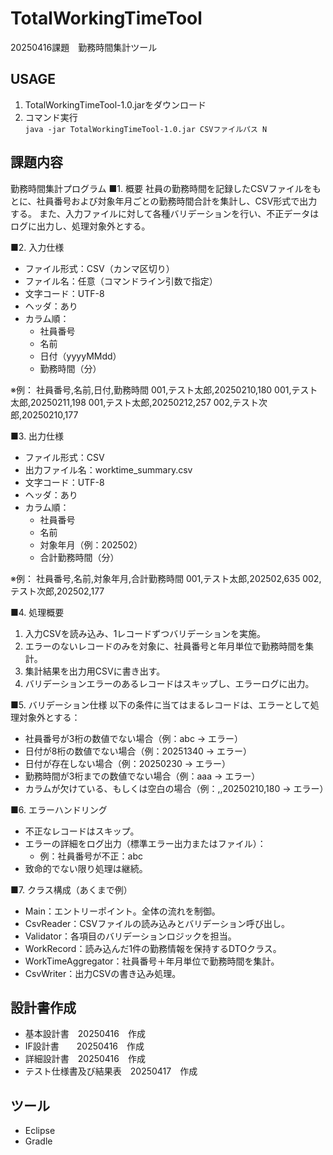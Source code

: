 # TotalWorkingTimeTool
20250416課題　勤務時間集計ツール

## USAGE
1. TotalWorkingTimeTool-1.0.jarをダウンロード
1. コマンド実行  
`java -jar TotalWorkingTimeTool-1.0.jar CSVファイルパス N`

## 課題内容
勤務時間集計プログラム
■1. 概要
社員の勤務時間を記録したCSVファイルをもとに、社員番号および対象年月ごとの勤務時間合計を集計し、CSV形式で出力する。
また、入力ファイルに対して各種バリデーションを行い、不正データはログに出力し、処理対象外とする。

■2. 入力仕様
- ファイル形式：CSV（カンマ区切り）
- ファイル名：任意（コマンドライン引数で指定）
- 文字コード：UTF-8
- ヘッダ：あり
- カラム順：
  - 社員番号
  - 名前
  - 日付（yyyyMMdd）
  - 勤務時間（分）

※例：
社員番号,名前,日付,勤務時間
001,テスト太郎,20250210,180
001,テスト太郎,20250211,198
001,テスト太郎,20250212,257
002,テスト次郎,20250210,177

■3. 出力仕様
- ファイル形式：CSV
- 出力ファイル名：worktime_summary.csv
- 文字コード：UTF-8
- ヘッダ：あり
- カラム順：
  - 社員番号
  - 名前
  - 対象年月（例：202502）
  - 合計勤務時間（分）

※例：
社員番号,名前,対象年月,合計勤務時間
001,テスト太郎,202502,635
002,テスト次郎,202502,177

■4. 処理概要
1. 入力CSVを読み込み、1レコードずつバリデーションを実施。
2. エラーのないレコードのみを対象に、社員番号と年月単位で勤務時間を集計。
3. 集計結果を出力用CSVに書き出す。
4. バリデーションエラーのあるレコードはスキップし、エラーログに出力。

■5. バリデーション仕様
以下の条件に当てはまるレコードは、エラーとして処理対象外とする：
- 社員番号が3桁の数値でない場合（例：abc → エラー）
- 日付が8桁の数値でない場合（例：20251340 → エラー）
- 日付が存在しない場合（例：20250230 → エラー）
- 勤務時間が3桁までの数値でない場合（例：aaa → エラー）
- カラムが欠けている、もしくは空白の場合（例：,,20250210,180 → エラー）

■6. エラーハンドリング
- 不正なレコードはスキップ。
- エラーの詳細をログ出力（標準エラー出力またはファイル）：
  - 例：社員番号が不正：abc
- 致命的でない限り処理は継続。

■7. クラス構成（あくまで例）
- Main：エントリーポイント。全体の流れを制御。
- CsvReader：CSVファイルの読み込みとバリデーション呼び出し。
- Validator：各項目のバリデーションロジックを担当。
- WorkRecord：読み込んだ1件の勤務情報を保持するDTOクラス。
- WorkTimeAggregator：社員番号＋年月単位で勤務時間を集計。
- CsvWriter：出力CSVの書き込み処理。

## 設計書作成
- 基本設計書　20250416　作成
- IF設計書　　20250416　作成
- 詳細設計書　20250416　作成
- テスト仕様書及び結果表　20250417　作成
## ツール
 - Eclipse
 - Gradle
